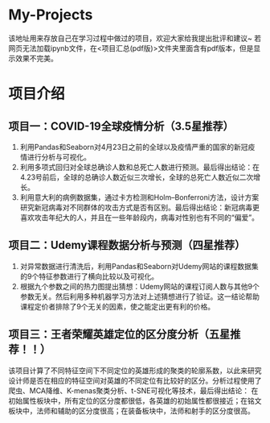 # My-Projects
该地址用来存放自己在学习过程中做过的项目，欢迎大家给我提出批评和建议~
若网页无法加载ipynb文件，在<项目汇总(pdf版)>文件夹里面含有pdf版本，但是显示效果不完美。
# 项目介绍
## 项目一：COVID-19全球疫情分析（3.5星推荐）
1. 利用Pandas和Seaborn对4月23日之前的全球以及疫情严重的国家的新冠疫情进行分析与可视化。
2. 利用多项式回归对全球总确诊人数和总死亡人数进行预测。最后得出结论：在4.23号前后，全球的总确诊人数近似三次增长，全球的总死亡人数近似二次增长。
3. 利用意大利的病例数据集，通过卡方检测和Holm–Bonferroni方法，设计方案研究新冠病毒对不同群体的攻击方式是否有区别。最后得出结论：新冠病毒更喜欢攻击年纪大的人，并且在一些年龄段内，病毒对性别也有不同的“偏爱”。 
## 项目二：Udemy课程数据分析与预测（四星推荐）
1. 对异常数据进行清洗后，利用Pandas和Seaborn对Udemy网站的课程数据集的9个特征参数进行了横向比较以及可视化。
2. 根据九个参数之间的热力图提出猜想：Udemy网站的课程订阅人数与其他9个参数无关。然后利用多种机器学习方法对上述猜想进行了验证。这一结论帮助课程定价者排除了9个无关的因素，使之能定出更有利的价格。
## 项目三：王者荣耀英雄定位的区分度分析（五星推荐！！）
该项目计算了不同特征空间下不同定位的英雄形成的聚类的轮廓系数，以此来研究设计师是否在相应的特征空间对英雄的不同定位有比较好的区分。分析过程使用了爬虫、MCA降维、K-menas聚类分析、t-SNE可视化等技术，最后得出结论：
在初始属性板块中，所有定位的区分度都很低，各英雄的初始属性都很接近；在铭文板块中，法师和辅助的区分度很高；在装备板块中，法师和射手的区分度很高。
